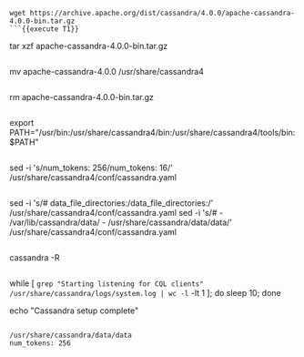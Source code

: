 ```
wget https://archive.apache.org/dist/cassandra/4.0.0/apache-cassandra-4.0.0-bin.tar.gz
```{{execute T1}}

```
tar xzf apache-cassandra-4.0.0-bin.tar.gz
```{{execute T1}}

```
mv apache-cassandra-4.0.0 /usr/share/cassandra4
```{{execute T1}}

```
rm apache-cassandra-4.0.0-bin.tar.gz
```{{execute T1}}

```
export PATH="/usr/bin:/usr/share/cassandra4/bin:/usr/share/cassandra4/tools/bin:$PATH"
```{{execute T1}}

```
sed -i 's/num_tokens: 256/num_tokens: 16/' /usr/share/cassandra4/conf/cassandra.yaml
```{{execute T1}}

```
sed -i 's/# data_file_directories:/data_file_directories:/' /usr/share/cassandra4/conf/cassandra.yaml
sed -i 's/#     - \/var\/lib\/cassandra\/data/    - \/usr\/share\/cassandra\/data\/data/' /usr/share/cassandra4/conf/cassandra.yaml
```{{execute T1}}

```
cassandra -R
```{{execute T1}}

```
while [ `grep "Starting listening for CQL clients" /usr/share/cassandra/logs/system.log | wc -l` -lt 1 ]; do sleep 10; done

echo "Cassandra setup complete"
```{{execute T1}}

/usr/share/cassandra/data/data
num_tokens: 256